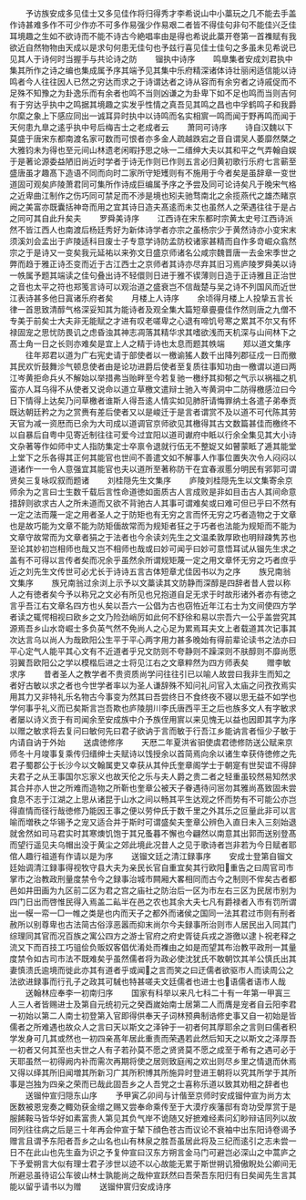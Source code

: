 <!-- { "loadSidebar": true } -->
　　予访族安成多见佳士又多见佳作将归得秀才李希说山中小藁玩之几不能去手盖作诗甚难多作不可少作亦不可多作易强少作易艰二者皆不得佳句非句不能佳兴乏佳耳境趣之生如不欲诗而不能不诗古今絶唱率由是得也希说此藁开卷第一首襍赋有我欲近自然物物由天成以是求句何患无佳句也予兹行喜见佳士佳句之多虽未见希说已见其人于诗何时当握手与共论诗之防
　　镏执中诗序
　　鸣臯集者安成刘君执中集其所作之诗之编也集成属予序其端予见其集中乐府精深诸体诗壮丽闲适信能以诗鸣者今人往往因人已然之穷达而求之于诗谓达者之诗从容而有余穷者之诗戚促而不足殊不知豫之为卦逸乐而有余者也鸣不当则凶谦之为卦卑下如不足也鸣而当则吉何有于穷达乎执中之鸣据其境趣之实发乎性情之真吾见其鸣之昌也中孚鹤鸣子和我爵尔縻之象上下感应同出一诚耳异时执中以诗鸣而名实相賔一鸣而闻于野再鸣而闻于天何患九臯之逺乎执中号后梅吉士之老成者云
　　萧同可诗序
　　诗自汉魏以下莫盛于唐宋东都南渡名家可数而可恨者亦多金人疏越跌宕之音自谓吴人萎靡然槩之大雅钧未为得也至元间山林遗老闲暇抒思之咏一二缙绅大夫以其和平之气弄翰自娱于是著论源委益陋旧尚近时学者于诗无作则已作则五言必归黄初歌行乐府七言蕲至盛唐虽才趣髙下造语不同而向时二家所守矩矱则有不施用于今者矣是虽辞章一变世道固可观矣庐陵萧君同可集所作诗成巨编属予序之予尝及同可论诗矣凡于晚宋气格之近卑曲江制作之伤巧同可禁足而不渉是境也矧夫驰骛南北之余揽燕代之雄杰睹京阙之美富亦既囊括神竒而用之宜其诗日造夫髙逺而未艾也虽然人之荣遇往往于是占之同可其自此升矣夫
　　罗舜美诗序
　　江西诗在宋东都时宗黄太史号江西诗派然不皆江西人也南渡后杨廷秀好为新体诗学者亦宗之虽杨宗少于黄然诗亦小变宋末须溪刘会孟出于庐陵适科目废士子专意学诗防孟防校诸家甚精而自作多竒崛众翕然宗之于是诗又一变矣我元延祐以来弥文日盛京师诸名公咸宗魏晋唐一去金宋季世之弊而趋于雅正诗丕变而近于古江西士之京师者其诗亦尽弃其旧习焉庐陵罗舜美以诗一帙属予题其端读之佳句叠出诗不轻儇则日进于雅不锲薄则日造于正诗雅且正治世之音也太平之符也郑笺言诗可以观治道之盛衰岂不信哉楚与吴之诗不列国风而近世江表诗甚多他日寘诸乐府者矣
　　月楼上人诗序
　　余顷得月楼上人投挚五言长律一首思致清醇气格深妥知其为能诗者及观全集大篇短章亹亹佳作然则唐之九僧不专美于前矣士大夫非无能赋之才进有叹老嗟卑之心退有啼饥号寒之累其不尔又有怀禄固宠之思忧防畏讥之虑昏浊其神志凋落其精华求其嗜欲浅而天机深与山间林下之髙士角一日之长则亦难矣是宜上人之精于诗也太息而题其帙端
　　郑以道文集序
　　往年郑君以道为广右宪史请于部使者以一檄谕猺人数千出降列郡征戍一日而撤其民欢忻鼓舞沴气顿息使者由是论功进爵后使者至复质往事知功由一檄谓以道曰两江岑黄拒命兵乆不解始以举措弗当贻畔至今若复驰一檄纾其抑郁之气示以祸福之机蛮亦人耳乌得不从使者又说命以道立草檄文遣辩士驰入岑黄洞中二防得檄感泣曰今日下情得上达矣乃问草檄者谁斯人得吾逺人情实如见肺肝请悔罪纳土各遣子弟奉贡既达朝廷矜之为之赏赉有差后使者又以是峻迁于是言者谓赏不及以道不可代陈其劳天官为减一资厯而已余为大司成以道调官京师欲见其檄得其古文数篇甚佳而檄终不以自暴后自粤中见寄近制往往可爱今过宜阳以道司谳府中眡以行余全集见其大小诗文杂著等作如师中丈人指防集定士卒禀令退就行伍无不整娖又如瞽蒙眡了逓其能堂上堂下之乐各得其正何其能官也世间不善遣文如不解事人作事位置失次令人闷闷以道诸作一一令人意强宜其能官也夫以道所至著称防干在宜春淑慝分明民有郛郭可谓贤矣三复咏叹叙而题诸
　　刘桂隠先生文集序
　　庐陵刘桂隠先生以文集寄余京师余为之言曰士生数千载后言性命道徳如面质古人言成败是非如目击古人其间命意措辞则欲求古人之所未道而又欲不背驰古人其事可谓难矣或曰难可但已乎曰不然有一定之法而蔑一定之用者圣人之于防矩也有无穷之言而怀无穷之巧者造物之于文章也是故巧能为文章不能为防矩偭故常而为规矩者狂之于巧者也法能为规矩而不能为文章守故常而为文章者狷之于法者也今余读刘先生之文温柔敦厚欧也明辩疎隽苏也至论其妙初岂相师也哉又岂不相师也哉或曰妙可闻乎曰妙可意悟耳试从镏先生求之盖有不可得以言传者矣而况余乎虽然余所谓规矩蔑一定之用文章怀无穷之巧者庶乎近之刘先生文传世可必尤长于诗诗五言古体短章尤佳因书以为之序
　　族兄南翁文集序
　　族兄南翁过余浏上示予以文藁读其文防静而深醇是四辞者昔人尝以称人之有徳者矣今予以称兄之文必有所见也兄抱道自足无求于时故形诸外者亦有徳之言乎吾江右文章名四方也乆矣以吾六一公倡为古也窃恠近年江右士为文间使四方学者读之辄愕相视曰欧乡之文乃险劲峭厉如此何不舒徐和易以宗吾六一公乎盖尝究其源焉吾乡山水竒崛士多负英气然不免尚人之心足为累焉耳夫文上者载道其次记事其次达言乌以尚人为哉欧阳公生平于平心两字用力甚多晚始有得前辈论读书之法亦曰平心定气人能平其心文有不近道者乎兄文防则不夸静则不躁深则不肤醇则不靡尚愿羽翼吾欧阳公之学以模楷后进之士将见江右之文章粹然为四方师表矣
　　赠李敏求序
　　昔者圣人之教学者不贵资质尚学问往往引已以喻人故尝曰我非生而知之者好古敏以求之者也今世学者率以为圣人谦辞殊不知问礼问官入太庙之问孜孜焉实用其力又非特礼乐名物古今事变为然其曰吾尝终日不食终夜不寝以思无益不如学也学何事乎礼义而已矣斯言岂吾欺也庐陵朋川李氏唐西平王之后也族多文人有字敏求者屡以诗义贡于有司闻余至安成族中介予族侄用賔以来见愧无以益也因即其字为序以赠之敏求将去复问曰敏何先曰君子欲讷于言而敏于行吾江乡能讷言者恒少子敏于内请自讷于外始
　　送虞徳修序
　　天厯二年夏洪省驲使虞君徳修防送公赋来京师冬十月竣事复乘传归缙绅士夫赋诗以饯授余以首简焉向余以诸生幸获侍徳修之先君子蜀郡公于长沙今以文翰属吏又幸获从其仲氏奎章阁学士于朝寔有世契谊不得辞夫君子之从王事国尔忘家义也故天伦之乐与夫人爵之贵二者之轻重虽较然易知然求其合并亦人世之所难而造物之所靳也奎章公被天子眷遇待问宻勿其雅尚髙致固未尝食息不志于江湖之上思从诸昆于山水之间以畅其平生达观之怀而势有不可能公亦岂得直情而径行哉徳修乃能因王事之便以劳仲氏于数千里之外其乐之叵量此非可以言喻而増秩之华锡予之宠又适合并于斯时可谓盛矣夫奎章公辨色入直日未入三刻始退就舍然如司马君实时其寒燠饥饱于其兄蚤暮不懈也今翩然以南意其出郭而送别登髙而望行遥见夫乌帽出没于黄尘之郊此境此况昔人之见于歌诗者岂非若为今日赋者耶倌人趣行祖道有作请以是为序
　　送镏文廷之清江録事序
　　安成士登第自镏文廷始调清江録事得视牧守县大夫为亲民长官自重宜矣其行欧阳重告之曰周官司市掌市之治教政刑量度禁令今之録事治城市闗厢大畧相同而古今之制则不侔矣古者都邑如井田画为九区前二区为君之宫之庙社之防治后一区为市左右三区为民居市别为四门日出而啓惟民得入焉盖二畆半在邑之农也其余大夫七凡有爵禄者入市有罚所谓出一幙一帟一□一帷之类是也内而天子之都外而诸侯之国同一法其君过市则有刑者赦所以别尊卑也古法简古俗淳恶嚣而抑末尚尔今夫録事所治则市人居民出入同其门综理同其官而况百族之寓公四方之游士官府之府史胥徒兵戎之游徼以逮卜祝老释之流又下而百技工巧驵侩负贩奴客倡优淆处而襍由之如是而望其布治教平政刑一其量度禁令如古司市法不既难矣乎虽然儒者将为政必使沈犹氏不敢朝饮其羊公慎氏出其妻慎溃氏逾境而徙此亦其有道者乎或闻之言而笑之曰迂儒者欲驱市人而读周公之法欲进録事而行孔子之政其可駴也特甚嗟夫文廷儒者也进士也语儒者语市人哉
　　送翰林应奉李一初南归序
　　国家有科举以来凡七科二十有一年第一甲寘三人三人者皆赐进士及第自元统初元之癸酉嵗始南士居第二人而膺是宠者自云阳李君一初始以第二人南士初登第入官即得供奉天子词林预典制诰修史事又自一初始是皆儒者之所难遇也故众人之言曰天以斯文之泽钟于一初者何其厚耶余之言则曰儒者积学发身可几其或然也一初四亲髙年居此重责而荣遇若此然后知天之以斯文之泽厚吾一初者又何其至也夫世之人有子若孙莫不愿之贤贤莫不愿之成至于希有之遇可必于天耶虽然一初得阙内补而需次再期将使之居则致庭闱之欢出则尽乡里之情退而休焉又得以绎其所旧闻増其所新习广其所积博其所施异时登进王朝将以究其所学于其所事是岂独为四亲之荣而已哉此固吾乡之人吾党之士喜称乐道以致其劝相之辞者也
　　送镏仲宣归隠东山序
　　予甲寅乙卯间与计偕至京师时安成镏仲宣为尚方太医数被恩宠奏之輙効获金缯之赐又尝奉命乘传至于大漠疗疾藩邸有竒功受厚赏于是服餙鞍马皆华好如素富贵人第见其负气岸不诡随又好摭难经素问幻眇辩诘同列以故同列往往病之后是三十年再会仲宣于辇下顔色苍古而议论不衰袖中出东阳诗卷谒予赠言且谓予东阳者吾乡之山名也山有林泉之胜吾虽居此将及三纪而逺引之志未尝一日不在此山也先生盍为识之予复仲宣曰汉东方朔言金马门可避岂必深山之中蒿庐之下予爱朔言大似有理士君子涉世以迹不以心故能无累于斯世朔讥猾傲睨处公卿间无所避忌虽待诏公车彼山林士孰能尚之哉仲宣跃然曰吾荣吾东阳归有日矣闻先生言其能以留乎请书以为赠
　　送镏仲賔归安成诗序
